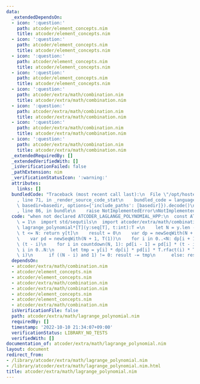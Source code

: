 ```yaml
---
data:
  _extendedDependsOn:
  - icon: ':question:'
    path: atcoder/element_concepts.nim
    title: atcoder/element_concepts.nim
  - icon: ':question:'
    path: atcoder/element_concepts.nim
    title: atcoder/element_concepts.nim
  - icon: ':question:'
    path: atcoder/element_concepts.nim
    title: atcoder/element_concepts.nim
  - icon: ':question:'
    path: atcoder/element_concepts.nim
    title: atcoder/element_concepts.nim
  - icon: ':question:'
    path: atcoder/extra/math/combination.nim
    title: atcoder/extra/math/combination.nim
  - icon: ':question:'
    path: atcoder/extra/math/combination.nim
    title: atcoder/extra/math/combination.nim
  - icon: ':question:'
    path: atcoder/extra/math/combination.nim
    title: atcoder/extra/math/combination.nim
  - icon: ':question:'
    path: atcoder/extra/math/combination.nim
    title: atcoder/extra/math/combination.nim
  _extendedRequiredBy: []
  _extendedVerifiedWith: []
  _isVerificationFailed: false
  _pathExtension: nim
  _verificationStatusIcon: ':warning:'
  attributes:
    links: []
  bundledCode: "Traceback (most recent call last):\n  File \"/opt/hostedtoolcache/Python/3.10.7/x64/lib/python3.10/site-packages/onlinejudge_verify/documentation/build.py\"\
    , line 71, in _render_source_code_stat\n    bundled_code = language.bundle(stat.path,\
    \ basedir=basedir, options={'include_paths': [basedir]}).decode()\n  File \"/opt/hostedtoolcache/Python/3.10.7/x64/lib/python3.10/site-packages/onlinejudge_verify/languages/nim.py\"\
    , line 86, in bundle\n    raise NotImplementedError\nNotImplementedError\n"
  code: "when not declared ATCODER_LAGLANGE_POLYNOMIAL_HPP:\n  const ATCODER_LAGLANGE_POLYNOMIAL_HPP*\
    \ = 1\n  import std/sequtils\n  import atcoder/extra/math/combination\n  proc\
    \ lagrange_polynomial*[T](y:seq[T], t:int):T =\n    let N = y.len - 1\n    if\
    \ t <= N: return y[t]\n    result = 0\n    var dp = newSeqWith(N + 1, T(1))\n\
    \    var pd = newSeqWith(N + 1, T(1))\n    for i in 0..<N: dp[i + 1] = dp[i] *\
    \ (t - i)\n    for i in countdown(N, 1): pd[i - 1] = pd[i] * (t - i)\n    for\
    \ i in 0..N:\n      let tmp = y[i] * dp[i] * pd[i] * T.rfact(i) * T.rfact(N -\
    \ i)\n      if ((N - i) and 1) != 0: result -= tmp\n      else: result += tmp\n"
  dependsOn:
  - atcoder/extra/math/combination.nim
  - atcoder/element_concepts.nim
  - atcoder/element_concepts.nim
  - atcoder/extra/math/combination.nim
  - atcoder/extra/math/combination.nim
  - atcoder/element_concepts.nim
  - atcoder/element_concepts.nim
  - atcoder/extra/math/combination.nim
  isVerificationFile: false
  path: atcoder/extra/math/lagrange_polynomial.nim
  requiredBy: []
  timestamp: '2022-10-10 21:34:07+09:00'
  verificationStatus: LIBRARY_NO_TESTS
  verifiedWith: []
documentation_of: atcoder/extra/math/lagrange_polynomial.nim
layout: document
redirect_from:
- /library/atcoder/extra/math/lagrange_polynomial.nim
- /library/atcoder/extra/math/lagrange_polynomial.nim.html
title: atcoder/extra/math/lagrange_polynomial.nim
---
```

